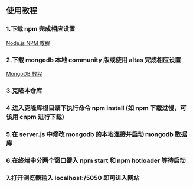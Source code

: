 ## 使用教程

### 1.下载 npm 完成相应设置

[Node.js NPM 教程](https://www.runoob.com/nodejs/nodejs-npm.html)

### 2.下载 mongodb 本地 community 版或使用 altas 完成相应设置

[MongoDB 教程](https://www.runoob.com/mongodb/mongodb-tutorial.html)

### 3.克隆本仓库

### 4.进入克隆库根目录下执行命令 npm install (如 npm 下载过慢，可该用 cnpm 进行下载)

### 5.在 server.js 中修改 mongodb 的本地连接并启动 mongodb 数据库

### 6.在终端中分两个窗口键入 npm start 和 npm hotloader 等待启动

### 7.打开浏览器输入 localhost:/5050 即可进入网站
